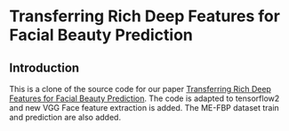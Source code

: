 # Transferring Rich Deep Features for Facial Beauty Prediction

## Introduction
This is a clone of the source code for our paper [Transferring Rich Deep 
Features for Facial Beauty Prediction](https://arxiv.org/pdf/1803.07253.pdf). 
The code is adapted to tensorflow2 and new VGG Face feature extraction is added. 
The ME-FBP dataset train and prediction are also added. 
